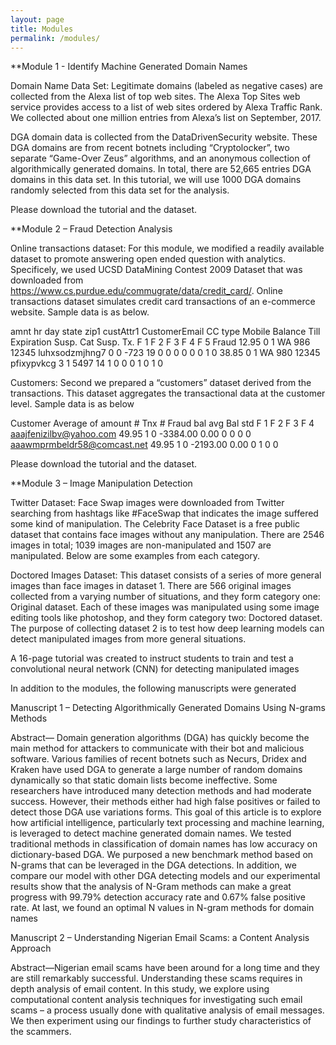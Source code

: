 ```yaml
---
layout: page
title: Modules
permalink: /modules/
---
```



**Module 1 -   Identify Machine Generated Domain Names

Domain Name Data Set: Legitimate domains (labeled as negative cases) are collected from the Alexa list of top web sites. The Alexa Top Sites web service provides access to a list of web sites ordered by Alexa Traffic Rank. We collected about one million entries from Alexa’s list on September, 2017.

DGA domain data is collected from the DataDrivenSecurity website. These DGA domains are from recent botnets including “Cryptolocker”, two separate “Game-Over Zeus” algorithms, and an anonymous collection of algorithmically generated domains. In total, there are 52,665 entries DGA domains in this data set. In this tutorial, we will use 1000 DGA domains randomly selected from this data set for the analysis.


Please download the tutorial and the dataset.





**Module 2 – Fraud Detection Analysis

Online transactions dataset: For this module, we modified a readily available dataset to promote answering open ended question with analytics. Specificely, we used UCSD DataMining Contest 2009 Dataset that was downloaded from https://www.cs.purdue.edu/commugrate/data/credit_card/. Online transactions dataset simulates credit card transactions of an e-commerce website. Sample data is as below.

amnt 	hr 	day 	state 	zip1 	custAttr1 	CustomerEmail 	CC type 	Mobile 	Balance 	Till Expiration 	Susp. Cat 	Susp. Tx. 	F 1 	F 2 	F 3 	F 4 	F 5 	Fraud 
12.95 	0 	1 	WA 	986 	12345 	luhxsodzmjhng7 	0 	0 	-723 	19 	0 	0 	0 	0 	0 	0 	1 	0 
38.85 	0 	1 	WA 	980 	12345 	pfixypvkcg 	3 	1 	5497 	14 	1 	0 	0 	0 	1 	0 	1 	0 

Customers: Second we prepared a “customers” dataset derived from the transactions. This dataset aggregates the transactional data at the customer level. Sample data is as below

Customer 	Average of amount 	# Tnx 	 # Fraud 	bal avg 	Bal std 	F 1 	F 2 	F 3 	F 4 
aaajfenizilbv@yahoo.com 	49.95 	1 	0 	-3384.00 	0.00 	0 	0 	0 	0 
aaawmprmbeldr58@comcast.net 	49.95 	1 	0 	-2193.00 	0.00 	0 	1 	0 	0 


Please download the tutorial and the dataset.



**Module 3 – Image Manipulation Detection

Twitter Dataset: Face Swap images were downloaded from Twitter searching from hashtags like #FaceSwap that indicates the image suffered some kind of manipulation. The Celebrity Face Dataset is a free public dataset that contains face images without any manipulation. There are 2546 images in total; 1039 images are non-manipulated and 1507 are manipulated. Below are some examples from each category.

Doctored Images Dataset:  This dataset consists of a series of more general images than face images in dataset 1. There are 566 original images collected from a varying number of situations, and they form category one: Original dataset. Each of these images was manipulated using some image editing tools like photoshop, and they form category two: Doctored dataset. The purpose of collecting dataset 2 is to test how deep learning models can detect manipulated images from more general situations.

A 16-page tutorial was created to instruct students to train and test a convolutional neural network (CNN) for detecting manipulated images 

In addition to the modules, the following manuscripts were generated

Manuscript 1 –  Detecting Algorithmically Generated Domains Using N-grams Methods

Abstract— Domain generation algorithms (DGA) has quickly become the main method for attackers to communicate with their bot and malicious software. Various families of recent botnets such as Necurs, Dridex and Kraken have used DGA to generate a large number of random domains dynamically so that static domain lists become ineffective. Some researchers have introduced many detection methods and had moderate success. However, their methods either had high false positives or failed to detect those DGA use variations forms. This goal of this article is to explore how artificial intelligence, particularly text processing and machine learning, is leveraged to detect machine generated domain names. We tested traditional methods in classification of domain names has low accuracy on dictionary-based DGA. We purposed a new benchmark method based on N-grams that can be leveraged in the DGA detections. In addition, we compare our model with other DGA detecting models and our experimental results show that the analysis of N-Gram methods can make a great progress with 99.79% detection accuracy rate and 0.67% false positive rate. At last, we found an optimal N values in N-gram methods for domain names

Manuscript 2 –  Understanding Nigerian Email Scams: a Content Analysis Approach


Abstract—Nigerian email scams have been around for a long time and they are still remarkably successful. Understanding these scams requires in depth analysis of email content.  In this study, we explore using computational content analysis techniques for investigating such email scams – a process usually done with qualitative analysis of email messages.  We then experiment using our findings to further study characteristics of the scammers.


